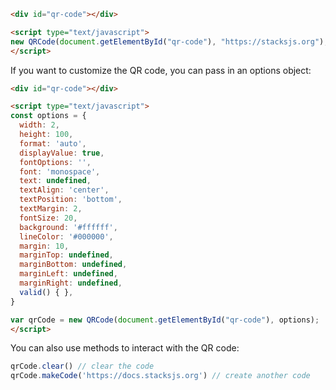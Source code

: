 ```html
<div id="qr-code"></div>

<script type="text/javascript">
new QRCode(document.getElementById("qr-code"), "https://stacksjs.org");
</script>
```

If you want to customize the QR code, you can pass in an options object:

```html
<div id="qr-code"></div>

<script type="text/javascript">
const options = {
  width: 2,
  height: 100,
  format: 'auto',
  displayValue: true,
  fontOptions: '',
  font: 'monospace',
  text: undefined,
  textAlign: 'center',
  textPosition: 'bottom',
  textMargin: 2,
  fontSize: 20,
  background: '#ffffff',
  lineColor: '#000000',
  margin: 10,
  marginTop: undefined,
  marginBottom: undefined,
  marginLeft: undefined,
  marginRight: undefined,
  valid() { },
}

var qrCode = new QRCode(document.getElementById("qr-code"), options);
</script>
```

You can also use methods to interact with the QR code:

```ts
qrCode.clear() // clear the code
qrCode.makeCode('https://docs.stacksjs.org') // create another code
```
